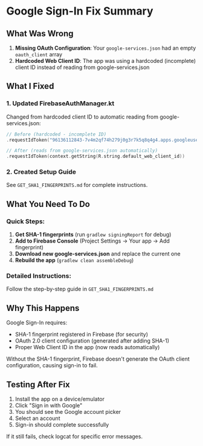 # Google Sign-In Fix Summary

## What Was Wrong

1. **Missing OAuth Configuration**: Your `google-services.json` had an empty `oauth_client` array
2. **Hardcoded Web Client ID**: The app was using a hardcoded (incomplete) client ID instead of reading from google-services.json

## What I Fixed

### 1. Updated FirebaseAuthManager.kt
Changed from hardcoded client ID to automatic reading from google-services.json:
```kotlin
// Before (hardcoded - incomplete ID)
.requestIdToken("96136112843-7v4m2qf74h279j0g3r7k5q8q4g4.apps.googleusercontent.com")

// After (reads from google-services.json automatically)
.requestIdToken(context.getString(R.string.default_web_client_id))
```

### 2. Created Setup Guide
See `GET_SHA1_FINGERPRINTS.md` for complete instructions.

## What You Need To Do

### Quick Steps:
1. **Get SHA-1 fingerprints** (run `gradlew signingReport` for debug)
2. **Add to Firebase Console** (Project Settings → Your app → Add fingerprint)
3. **Download new google-services.json** and replace the current one
4. **Rebuild the app** (`gradlew clean assembleDebug`)

### Detailed Instructions:
Follow the step-by-step guide in `GET_SHA1_FINGERPRINTS.md`

## Why This Happens

Google Sign-In requires:
- SHA-1 fingerprint registered in Firebase (for security)
- OAuth 2.0 client configuration (generated after adding SHA-1)
- Proper Web Client ID in the app (now reads automatically)

Without the SHA-1 fingerprint, Firebase doesn't generate the OAuth client configuration, causing sign-in to fail.

## Testing After Fix

1. Install the app on a device/emulator
2. Click "Sign in with Google"
3. You should see the Google account picker
4. Select an account
5. Sign-in should complete successfully

If it still fails, check logcat for specific error messages.
